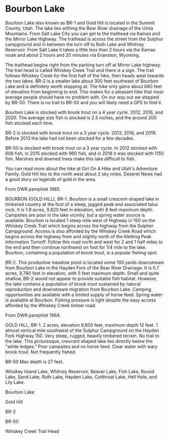 # Bourbon Lake

Bourbon Lake also known as BR-1 and Gold Hill is located in the Summit County, Utah. The lake lies withing the Bear River drainage of the Uinta Mountains. From Salt Lake City you can get to the trailhead via Kamas and the Mirror Lake Highway. The trailhead is across the street from the Sulphur campground and in between the turn off to Ruth Lake and Whitney Reservoir. From Salt Lake it takes a little less than 2 hours via the Kamas route and about 2 hours and 20 minutes via Evanston, Wyoming.

The trailhead begins right from the parking turn off at Mirror Lake highway. The trail head is called Whiskey Creek Trail and there is a sign. The trail follows Whiskey Creek for the first half of the hike, then heads west towards the two lakes. BR-2 is a smaller lake about 300 feet southeast of Bourbon Lake and is definitely worth stopping at. The hike only gains about 680 feet of elevation from beginning to end. This makes for a pleasant hike that most average people should have no problem with. On our way out we stopped by BR-50. There is no trail to BR-50 and you will likely need a GPS to find it.

Bourbon Lake is stocked with brook trout on a 4 year cycle. 2012, 2016, and 2020. The average size fish is stocked is 2.5 inches, and the around 200 fish stocked each time.

BR-2 is stocked with brook trout on a 3 year cycle. 2013, 2016, and 2019. Before 2013 the lake had not been stocked for a few decades.

BR-50 is stocked with brook trout on a 3 year cycle. In 2012 stocked with 608 fish, in 2015 stocked with 960 fish, and in 2018 it was stocked with 1150 fish. Marshes and downed trees make this lake difficult to fish.

You can read more about the hike at Girl On A Hike and Utah's Adventure Family. Gold Hill lies to the north west about 2 sky miles. Deseret News had a good story on legends of gold in the area.

From DWR pamphlet 1985.

BOURBON (GOLD HILL), BR-1. Bourbon is a small crescent-shaped lake in timbered country at the foot of a steep, jagged peak and associated talus rock. It is 1.9 acres, 9,820 feet in elevation, with 8 feet maximum depth. Campsites are poor in the lake vicinity, but a spring water source is available. Bourbon is located 1 steep mile west of Highway U-150 on the Whiskey Creek Trail which begins across the highway from the Sulpher Campground. Access is also afforded by the Whiskey Creek Road which begins across the highway from and slightly north of the Kletting Peak Information Turnoff. Follow this road north and west for 2 and 1 half miles to the end and then continue northwest on foot for 1/4 mile to the lake. Bourbon, containing a population of brook trout, is a popular fishing spot.

BR-2. This productive meadow pond is located some 100 yards downstream from Bourbon Lake in the Hayden Fork of the Bear River Drainage. It is 0.7 acres, 9,780 feet in elevation, with 5 feet maximum depth. Small and quite shallow, BR-2 would not appear to provide suitable fish habitat. However, the lake contains a population of brook trout sustained by natural reproduction and downstream migration from Bourbon Lake. Camping opportunities are available with a limited supply of horse feed. Spring water is available at Bourbon. Fishing pressure is light despite the easy access afforded by the Whiskey Creek timber road.

From DWR pamphlet 1964.

GOLD HILL, BR-1. 2 acres, elevation 9,600 feet, maximum depth 12 feet. 1 almost vertical mile southwest of the Sulphur Campground on the Hayden Fork Highway 150. Very steep, rugged, heavily timbered terrain. No trail to the lake. This picturesque, crescent shaped lake lies directly below the "white ledges.” Poor campsites and no horse feed. Clear water with wary brook trout. Not frequently fished.

BR-50 Max depth is 27 feet.

Whiskey Island Lake, Whitney Reservoir, Beaver Lake, Fish Lake, Round Lake, Sand Lake, Ruth Lake, Hayden Lake, Cutthroat Lake, Hell Hole, and Lily Lake.

Bourbon Lake

Gold Hill

BR-2

BR-50

Whiskey Creek Trail Head